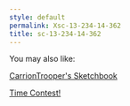 ```yaml
---
style: default
permalink: Xsc-13-234-14-362
title: sc-13-234-14-362
---
```

You may also like:

[CarrionTrooper's Sketchbook](http://scp-wiki.net/agent-carriontrooper-s-personnel-file)

[Time Contest!](http://scp-wiki.net/time-contest)
